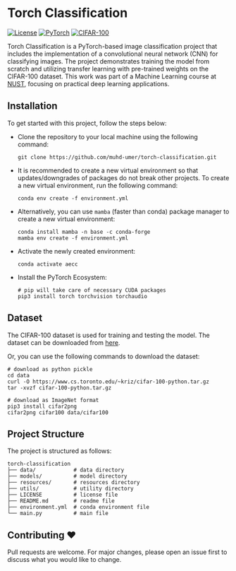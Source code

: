 # Torch Classification

[![License](https://img.shields.io/badge/License-MIT-blue.svg)](https://opensource.org/licenses/MIT) [![PyTorch](https://img.shields.io/badge/PyTorch-2.1.1-orange.svg)](https://pytorch.org/) [![CIFAR-100](https://img.shields.io/badge/Dataset-CIFAR--100-green.svg)](https://www.cs.toronto.edu/~kriz/cifar.html)

Torch Classification is a PyTorch-based image classification project that includes the implementation of a convolutional neural network (CNN) for classifying images. The project demonstrates training the model from scratch and utilizing transfer learning with pre-trained weights on the CIFAR-100 dataset. This work was part of a Machine Learning course at <a href="https://nust.edu.pk/">NUST</a>, focusing on practical deep learning applications.

## Installation
To get started with this project, follow the steps below:

- Clone the repository to your local machine using the following command:

    ```shell
    git clone https://github.com/muhd-umer/torch-classification.git
    ```

- It is recommended to create a new virtual environment so that updates/downgrades of packages do not break other projects. To create a new virtual environment, run the following command:

    ```shell
    conda env create -f environment.yml
    ```

- Alternatively, you can use `mamba` (faster than conda) package manager to create a new virtual environment:

    ```shell
    conda install mamba -n base -c conda-forge
    mamba env create -f environment.yml
    ```

- Activate the newly created environment:

    ```shell
    conda activate aecc
    ```

- Install the PyTorch Ecosystem:

    ```shell
    # pip will take care of necessary CUDA packages
    pip3 install torch torchvision torchaudio
    ```

## Dataset
The CIFAR-100 dataset is used for training and testing the model. The dataset can be downloaded from [here](https://www.cs.toronto.edu/~kriz/cifar.html).

Or, you can use the following commands to download the dataset:

```shell
# download as python pickle
cd data
curl -O https://www.cs.toronto.edu/~kriz/cifar-100-python.tar.gz
tar -xvzf cifar-100-python.tar.gz

# download as ImageNet format
pip3 install cifar2png
cifar2png cifar100 data/cifar100
```

## Project Structure
The project is structured as follows:

```shell
torch-classification
├── data/            # data directory
├── models/          # model directory
├── resources/       # resources directory
├── utils/           # utility directory
├── LICENSE          # license file
├── README.md        # readme file
├── environment.yml  # conda environment file
└── main.py          # main file
```

## Contributing ❤️
Pull requests are welcome. For major changes, please open an issue first to discuss what you would like to change.
